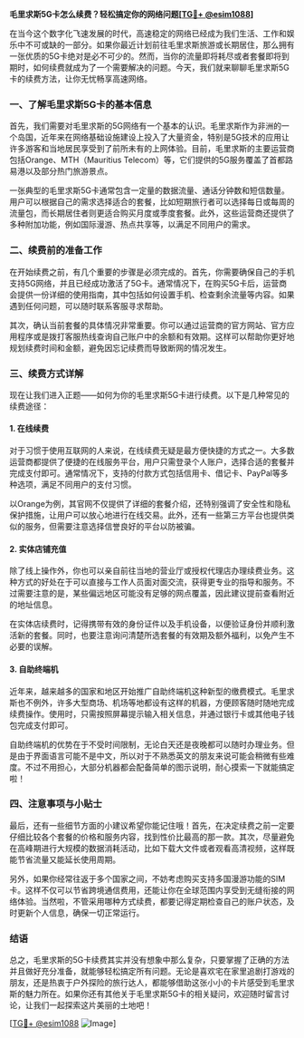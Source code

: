 **毛里求斯5G卡怎么续费？轻松搞定你的网络问题[[TG💪+ @esim1088](https://t.me/s/esim1088)]**

在当今这个数字化飞速发展的时代，高速稳定的网络已经成为我们生活、工作和娱乐中不可或缺的一部分。如果你最近计划前往毛里求斯旅游或长期居住，那么拥有一张优质的5G卡绝对是必不可少的。然而，当你的流量即将耗尽或者套餐即将到期时，如何续费就成为了一个需要解决的问题。今天，我们就来聊聊毛里求斯5G卡的续费方法，让你无忧畅享高速网络。

### 一、了解毛里求斯5G卡的基本信息

首先，我们需要对毛里求斯的5G网络有一个基本的认识。毛里求斯作为非洲的一个岛国，近年来在网络基础设施建设上投入了大量资金，特别是5G技术的应用让许多游客和当地居民享受到了前所未有的上网体验。目前，毛里求斯的主要运营商包括Orange、MTH（Mauritius Telecom）等，它们提供的5G服务覆盖了首都路易港以及部分热门旅游景点。

一张典型的毛里求斯5G卡通常包含一定量的数据流量、通话分钟数和短信数量。用户可以根据自己的需求选择适合的套餐，比如短期旅行者可以选择每日或每周的流量包，而长期居住者则更适合购买月度或季度套餐。此外，这些运营商还提供了多种附加功能，例如国际漫游、热点共享等，以满足不同用户的需求。

### 二、续费前的准备工作

在开始续费之前，有几个重要的步骤是必须完成的。首先，你需要确保自己的手机支持5G网络，并且已经成功激活了5G卡。通常情况下，在购买5G卡后，运营商会提供一份详细的使用指南，其中包括如何设置手机、检查剩余流量等内容。如果遇到任何问题，可以随时联系客服寻求帮助。

其次，确认当前套餐的具体情况非常重要。你可以通过运营商的官方网站、官方应用程序或是拨打客服热线查询自己账户中的余额和有效期。这样可以帮助你更好地规划续费时间和金额，避免因忘记续费而导致断网的情况发生。

### 三、续费方式详解

现在让我们进入正题——如何为你的毛里求斯5G卡进行续费。以下是几种常见的续费途径：

#### 1. 在线续费

对于习惯于使用互联网的人来说，在线续费无疑是最方便快捷的方式之一。大多数运营商都提供了便捷的在线服务平台，用户只需登录个人账户，选择合适的套餐并完成支付即可。通常情况下，支持的付款方式包括信用卡、借记卡、PayPal等多种选项，满足不同用户的支付习惯。

以Orange为例，其官网不仅提供了详细的套餐介绍，还特别强调了安全性和隐私保护措施，让用户可以放心地进行在线交易。此外，还有一些第三方平台也提供类似的服务，但需要注意选择信誉良好的平台以防被骗。

#### 2. 实体店铺充值

除了线上操作外，你也可以亲自前往当地的营业厅或授权代理店办理续费业务。这种方式的好处在于可以直接与工作人员面对面交流，获得更专业的指导和服务。不过需要注意的是，某些偏远地区可能没有足够的网点覆盖，因此建议提前查看附近的地址信息。

在实体店续费时，记得携带有效的身份证件以及手机设备，以便验证身份并顺利激活新的套餐。同时，也要注意询问清楚所选套餐的有效期及额外福利，以免产生不必要的误解。

#### 3. 自助终端机

近年来，越来越多的国家和地区开始推广自助终端机这种新型的缴费模式。毛里求斯也不例外，许多大型商场、机场等地都设有这样的机器，方便顾客随时随地完成续费操作。使用时，只需按照屏幕提示输入相关信息，并通过银行卡或其他电子钱包完成支付即可。

自助终端机的优势在于不受时间限制，无论白天还是夜晚都可以随时办理业务。但是由于界面语言可能不是中文，所以对于不熟悉英文的朋友来说可能会稍微有些难度。不过不用担心，大部分机器都会配备简单的图示说明，耐心摸索一下就能搞定啦！

### 四、注意事项与小贴士

最后，还有一些细节方面的小建议希望你能记住哦！首先，在决定续费之前一定要仔细比较各个套餐的价格和服务内容，找到性价比最高的那一款。其次，尽量避免在高峰期进行大规模的数据消耗活动，比如下载大文件或者观看高清视频，这样既能节省流量又能延长使用周期。

另外，如果你经常往返于多个国家之间，不妨考虑购买支持多国漫游功能的SIM卡。这样不仅可以节省跨境通信费用，还能让你在全球范围内享受到无缝衔接的网络体验。当然啦，不管采用哪种方式续费，都要记得定期检查自己的账户状态，及时更新个人信息，确保一切正常运行。

### 结语

总之，毛里求斯的5G卡续费其实并没有想象中那么复杂，只要掌握了正确的方法并且做好充分准备，就能够轻松搞定所有问题。无论是喜欢宅在家里追剧打游戏的朋友，还是热衷于户外探险的旅行达人，都能够借助这张小小的卡片感受到毛里求斯的魅力所在。如果你还有其他关于毛里求斯5G卡的相关疑问，欢迎随时留言讨论，让我们一起探索这片美丽的土地吧！

[[TG💪+ @esim1088](https://t.me/s/esim1088) ![Image](https://i.postimg.cc/4NQfJmqS/Snipaste-2025-05-13-00-14-12.png)]
